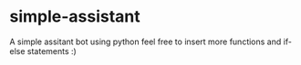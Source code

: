 # simple-assistant
A simple assitant bot using python
feel free to insert more functions and if-else statements :)
